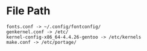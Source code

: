 # File Path

    fonts.conf -> ~/.config/fontconfig/
    genkernel.conf -> /etc/
    kernel-config-x86_64-4.4.26-gentoo -> /etc/kernels
    make.conf -> /etc/portage/
